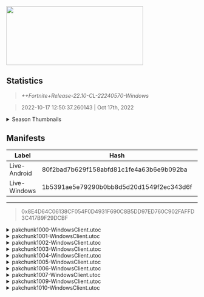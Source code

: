 <div style="pointer-events: none">
  <img style="pointer-events: none" src="https://raw.githubusercontent.com/Tectors/Archive/master/source/dependents/gen.22.10.svg" width="360" height="155">
<div>

## Statistics
> *++Fortnite+Release-22.10-CL-22240570-Windows*

> 2022-10-17 12:50:37.260143 | Oct 17th, 2022

<details>
  <summary>Season Thumbnails</summary>

  > Seasonal thumbnails are a season's normal ltms and their photos.

  | Name | ID |
  | - | - |
  | [Zero Build - Duos](https://raw.githubusercontent.com/Tectors/Archive/master/source/dependents/monthly-rotaton/playlist_nobuildbr_duo_22_10.png) | Playlist_NoBuildBR_Duo |
  | [Solo](https://raw.githubusercontent.com/Tectors/Archive/master/source/dependents/monthly-rotaton/playlist_defaultsolo_22_10.png) | Playlist_DefaultSolo |
  | [Trios](https://raw.githubusercontent.com/Tectors/Archive/master/source/dependents/monthly-rotaton/playlist_trios_22_10.png) | Playlist_Trios |
  | [Zero Build - Solo](https://raw.githubusercontent.com/Tectors/Archive/master/source/dependents/monthly-rotaton/playlist_nobuildbr_solo_22_10.png) | Playlist_NoBuildBR_Solo |
</details>

## Manifests
| Label | Hash | Route |
| - | - | - |
| Live-Android | 80f2bad7b629f158abfd81c1fe4a63b6e9b092ba | [5fcFUQPLT6vOe9nSQkKwPl6ym9KYgQ](https://github.com/Tectors/Archive/blob/master/manifests/5fcFUQPLT6vOe9nSQkKwPl6ym9KYgQ.manifest) |
| Live-Windows | 1b5391ae5e79290b0bb8d5d20d1549f2ec343d6f | [qkL_abvEOBJzzDL00kaQ4zkiGJYisg](https://github.com/Tectors/Archive/blob/master/manifests/qkL_abvEOBJzzDL00kaQ4zkiGJYisg.manifest) |

---

> 0x8E4D64C06138CF054F0D4931F690C8B5DD97ED760C902FAFFD3C417B9F29DCBF

<details>
  <summary>pakchunk1000-WindowsClient.utoc</summary>

  > FortniteGame/Content/Paks/pakchunk1000-WindowsClient.utoc

  > 0x577774E6672E4B8B97301469CBADD32190CBB79860F678D50F44868590EC981C

  <img src="https://raw.githubusercontent.com/Tectors/Archive/master/source/dependents/referred/Pickaxe_SaharaMale.svg" width="100"> <img src="https://raw.githubusercontent.com/Tectors/Archive/master/source/dependents/referred/LoadingScreen_Sahara.svg" width="100"> <img src="https://raw.githubusercontent.com/Tectors/Archive/master/source/dependents/referred/EID_Sahara.svg" width="100"> <img src="https://raw.githubusercontent.com/Tectors/Archive/master/source/dependents/referred/Character_Sahara.svg" width="100"> <img src="https://raw.githubusercontent.com/Tectors/Archive/master/source/dependents/referred/Backpack_Sahara.svg" width="100"> 
</details>

<details>
  <summary>pakchunk1001-WindowsClient.utoc</summary>

  > FortniteGame/Content/Paks/pakchunk1001-WindowsClient.utoc

  > 0x97D101E70FE08BF2838EEB7823393763830F2DA1CFE556D5EA23D8B10C6C0745

  <img src="https://raw.githubusercontent.com/Tectors/Archive/master/source/dependents/referred/LoadingScreen_Spectacle.svg" width="100"> 
</details>

<details>
  <summary>pakchunk1002-WindowsClient.utoc</summary>

  > FortniteGame/Content/Paks/pakchunk1002-WindowsClient.utoc

  > 0x320141A30E3C3FC0FA13AC29CC0BBA5A4D38CB9658B18959D15F452B78484013

  <img src="https://raw.githubusercontent.com/Tectors/Archive/master/source/dependents/referred/EID_Alliteration.svg" width="100"> 
</details>

<details>
  <summary>pakchunk1003-WindowsClient.utoc</summary>

  > FortniteGame/Content/Paks/pakchunk1003-WindowsClient.utoc

  > 0x9000F6F3020EEB5DC546D83971F1B3FA36F439F79DDA5DCDA275464A67AA0805

  <img src="https://raw.githubusercontent.com/Tectors/Archive/master/source/dependents/referred/SPID_431_SoundwaveSeriesAN.svg" width="100"> <img src="https://raw.githubusercontent.com/Tectors/Archive/master/source/dependents/referred/LSID_463_SoundwaveSeriesAN.svg" width="100"> 
</details>

<details>
  <summary>pakchunk1004-WindowsClient.utoc</summary>

  > FortniteGame/Content/Paks/pakchunk1004-WindowsClient.utoc

  > 0xE851A6EFF448024AB69D892C97E764B93BC14B3826CFF0F13D0E22B24301C27B

  <img src="https://raw.githubusercontent.com/Tectors/Archive/master/source/dependents/referred/EID_Coping.svg" width="100"> 
</details>

<details>
  <summary>pakchunk1005-WindowsClient.utoc</summary>

  > FortniteGame/Content/Paks/pakchunk1005-WindowsClient.utoc

  > 0xBDF2191419A649682FCD20C6FE5ECDD04188AC0359A54280ECE7EAA3E9F87C18

  <img src="https://raw.githubusercontent.com/Tectors/Archive/master/source/dependents/referred/Pickaxe_MercurialStorm.svg" width="100"> <img src="https://raw.githubusercontent.com/Tectors/Archive/master/source/dependents/referred/LoadingScreen_MercurialStorm.svg" width="100"> <img src="https://raw.githubusercontent.com/Tectors/Archive/master/source/dependents/referred/EID_MercurialStorm.svg" width="100"> <img src="https://raw.githubusercontent.com/Tectors/Archive/master/source/dependents/referred/Character_MercurialStorm.svg" width="100"> <img src="https://raw.githubusercontent.com/Tectors/Archive/master/source/dependents/referred/Backpack_MercurialStorm.svg" width="100"> 
</details>

<details>
  <summary>pakchunk1006-WindowsClient.utoc</summary>

  > FortniteGame/Content/Paks/pakchunk1006-WindowsClient.utoc

  > 0xDEEF44DAF033B84DD597CB0E1B88F35F6462880F86172BA438B78E6A454E7F72

  <img src="https://raw.githubusercontent.com/Tectors/Archive/master/source/dependents/referred/Wrap_Despair.svg" width="100"> <img src="https://raw.githubusercontent.com/Tectors/Archive/master/source/dependents/referred/Pickaxe_Despair.svg" width="100"> <img src="https://raw.githubusercontent.com/Tectors/Archive/master/source/dependents/referred/LoadingScreen_Despair.svg" width="100"> <img src="https://raw.githubusercontent.com/Tectors/Archive/master/source/dependents/referred/Character_Despair.svg" width="100"> <img src="https://raw.githubusercontent.com/Tectors/Archive/master/source/dependents/referred/Backpack_Despair.svg" width="100"> 
</details>

<details>
  <summary>pakchunk1007-WindowsClient.utoc</summary>

  > FortniteGame/Content/Paks/pakchunk1007-WindowsClient.utoc

  > 0x2728539A3267A2C4262DE18C417842B6497F6AE5FE99D7B93F5D4CB1613022AC

  <img src="https://raw.githubusercontent.com/Tectors/Archive/master/source/dependents/referred/Wrap_DarkAzeala.svg" width="100"> <img src="https://raw.githubusercontent.com/Tectors/Archive/master/source/dependents/referred/Pickaxe_DarkAzalea.svg" width="100"> <img src="https://raw.githubusercontent.com/Tectors/Archive/master/source/dependents/referred/Character_DarkAzalea.svg" width="100"> <img src="https://raw.githubusercontent.com/Tectors/Archive/master/source/dependents/referred/Backpack_DarkAzalea.svg" width="100"> 
</details>

<details>
  <summary>pakchunk1009-WindowsClient.utoc</summary>

  > FortniteGame/Content/Paks/pakchunk1009-WindowsClient.utoc

  > 0xC3F44D6351B55B89FAC1915F6546AA6BB32F132C573D4E36651CA943E51C3556

  <img src="https://raw.githubusercontent.com/Tectors/Archive/master/source/dependents/referred/Character_Billy.svg" width="100"> 
</details>

<details>
  <summary>pakchunk1010-WindowsClient.utoc</summary>

  > FortniteGame/Content/Paks/pakchunk1010-WindowsClient.utoc

  > 0x10F53A7142E3CFADEF88C99D8ED470CBA4DA816A20CDE567557E67B1AFE578BC

  <img src="https://raw.githubusercontent.com/Tectors/Archive/master/source/dependents/referred/EID_Punctual.svg" width="100"> 
</details>


